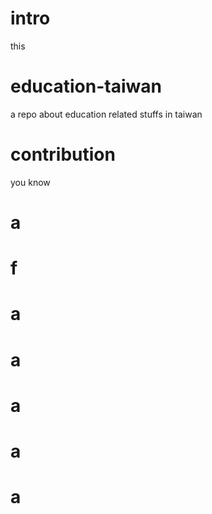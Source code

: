 # intro
this 
# education-taiwan
a repo about education related stuffs in taiwan
# contribution
you know
# a
# f
# a
# a
# a
# a
# a 